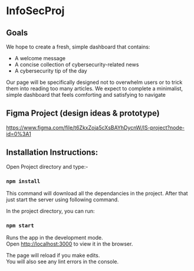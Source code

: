 # InfoSecProj


## Goals
We hope to create a fresh, simple dashboard that contains:
- A welcome message
- A concise collection of cybersecurity-related news
- A cybersecurity tip of the day

Our page will be specifically designed not to overwhelm users or to trick them into reading too many articles. We expect to complete a minimalist, simple dashboard that feels comforting and satisfying to navigate

## Figma Project (design ideas & prototype)
https://www.figma.com/file/t6ZkxZoja5cXsBAYhDycnW/IS-project?node-id=0%3A1



## Installation Instructions:

Open Project directory and type:-
### `npm install`

This command will download all the dependancies in the project. After that just start the server using following command.

In the project directory, you can run:

### `npm start`

Runs the app in the development mode.<br>
Open [http://localhost:3000](http://localhost:3000) to view it in the browser.

The page will reload if you make edits.<br>
You will also see any lint errors in the console.
